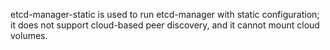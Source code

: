 etcd-manager-static is used to run etcd-manager with static configuration;
it does not support cloud-based peer discovery, and it cannot mount cloud volumes.